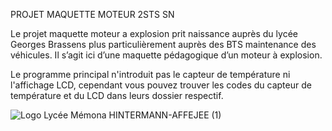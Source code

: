 PROJET MAQUETTE MOTEUR 2STS SN

Le projet maquette moteur a explosion prit naissance auprès du lycée Georges Brassens plus particulièrement auprès des BTS maintenance des véhicules.
Il s’agit ici d’une maquette pédagogique d’un moteur à explosion.

Le programme principal n'introduit pas le capteur de température ni l'affichage LCD, cependant vous pouvez trouver les codes du capteur de température et du LCD dans leurs
dossier respectif.

![Logo Lycée Mémona HINTERMANN-AFFEJEE (1)](https://user-images.githubusercontent.com/85300766/120747807-3dec7080-c4f1-11eb-9acd-4d1662fe0d60.png)
